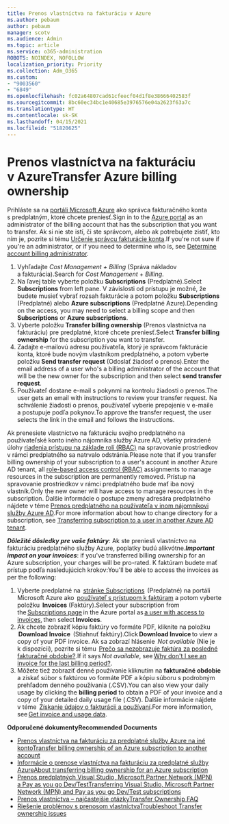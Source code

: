 ```yaml
---
title: Prenos vlastníctva na fakturáciu v Azure
ms.author: pebaum
author: pebaum
manager: scotv
ms.audience: Admin
ms.topic: article
ms.service: o365-administration
ROBOTS: NOINDEX, NOFOLLOW
localization_priority: Priority
ms.collection: Adm_O365
ms.custom:
- "9003560"
- "6849"
ms.openlocfilehash: fc02a64807cad61cfeecf04d1f8e38666402583f
ms.sourcegitcommit: 8bc60ec34bc1e40685e3976576e04a2623f63a7c
ms.translationtype: HT
ms.contentlocale: sk-SK
ms.lasthandoff: 04/15/2021
ms.locfileid: "51820625"
---
```

# <a name="transfer-azure-billing-ownership"></a><span data-ttu-id="5c5e6-102">Prenos vlastníctva na fakturáciu v Azure</span><span class="sxs-lookup"><span data-stu-id="5c5e6-102">Transfer Azure billing ownership</span></span>

<span data-ttu-id="5c5e6-103">Prihláste sa na [portáli Microsoft Azure](https://portal.azure.com/) ako správca fakturačného konta s predplatným, ktoré chcete preniesť.</span><span class="sxs-lookup"><span data-stu-id="5c5e6-103">Sign in to the [Azure portal](https://portal.azure.com/) as an administrator of the billing account that has the subscription that you want to transfer.</span></span> <span data-ttu-id="5c5e6-104">Ak si nie ste istí, či ste správcom, alebo ak potrebujete zistiť, kto ním je, pozrite si tému [Určenie správcu fakturácie konta](https://docs.microsoft.com/azure/cost-management-billing/understand/subscription-transfer#whoisaa).</span><span class="sxs-lookup"><span data-stu-id="5c5e6-104">If you're not sure if you're an administrator, or if you need to determine who is, see [Determine account billing administrator](https://docs.microsoft.com/azure/cost-management-billing/understand/subscription-transfer#whoisaa).</span></span>

1. <span data-ttu-id="5c5e6-105">Vyhľadajte _Cost Management + Billing_ (Správa nákladov a fakturácia).</span><span class="sxs-lookup"><span data-stu-id="5c5e6-105">Search for _Cost Management + Billing_.</span></span>
1. <span data-ttu-id="5c5e6-106">Na ľavej table vyberte položku **Subscriptions** (Predplatné).</span><span class="sxs-lookup"><span data-stu-id="5c5e6-106">Select **Subscriptions** from left pane.</span></span> <span data-ttu-id="5c5e6-107">V závislosti od prístupu je možné, že budete musieť vybrať rozsah fakturácie a potom položku **Subscriptions** (Predplatné) alebo **Azure subscriptions** (Predplatné Azure).</span><span class="sxs-lookup"><span data-stu-id="5c5e6-107">Depending on the access, you may need to select a billing scope and then **Subscriptions** or **Azure subscriptions**.</span></span>
1. <span data-ttu-id="5c5e6-108">Vyberte položku **Transfer billing ownership** (Prenos vlastníctva na fakturáciu) pre predplatné, ktoré chcete preniesť.</span><span class="sxs-lookup"><span data-stu-id="5c5e6-108">Select **Transfer billing ownership** for the subscription you want to transfer.</span></span>
1. <span data-ttu-id="5c5e6-109">Zadajte e-mailovú adresu používateľa, ktorý je správcom fakturácie konta, ktoré bude novým vlastníkom predplatného, a potom vyberte položku **Send transfer request** (Odoslať žiadosť o prenos).</span><span class="sxs-lookup"><span data-stu-id="5c5e6-109">Enter the email address of a user who's a billing administrator of the account that will be the new owner for the subscription and then select **send transfer request**.</span></span>
1. <span data-ttu-id="5c5e6-110">Používateľ dostane e-mail s pokynmi na kontrolu žiadosti o prenos.</span><span class="sxs-lookup"><span data-stu-id="5c5e6-110">The user gets an email with instructions to review your transfer request.</span></span> <span data-ttu-id="5c5e6-111">Na schválenie žiadosti o prenos, používateľ vyberie prepojenie v e-maile a postupuje podľa pokynov.</span><span class="sxs-lookup"><span data-stu-id="5c5e6-111">To approve the transfer request, the user selects the link in the email and follows the instructions.</span></span>

<span data-ttu-id="5c5e6-112">Ak prenesiete vlastníctvo na fakturáciu svojho predplatného na používateľské konto iného nájomníka služby Azure AD, všetky priradené úlohy [riadenia prístupu na základe rolí (RBAC)](https://docs.microsoft.com/azure/role-based-access-control/overview?WT.mc_id=Portal-Microsoft_Azure_Support) na spravovanie prostriedkov v rámci predplatného sa natrvalo odstránia.</span><span class="sxs-lookup"><span data-stu-id="5c5e6-112">Please note that if you transfer billing ownership of your subscription to a user's account in another Azure AD tenant, all [role-based access control (RBAC)](https://docs.microsoft.com/azure/role-based-access-control/overview?WT.mc_id=Portal-Microsoft_Azure_Support) assignments to manage resources in the subscription are permanently removed.</span></span> <span data-ttu-id="5c5e6-113">Prístup na spravovanie prostriedkov v rámci predplatného bude mať iba nový vlastník.</span><span class="sxs-lookup"><span data-stu-id="5c5e6-113">Only the new owner will have access to manage resources in the subscription.</span></span> <span data-ttu-id="5c5e6-114">Ďalšie informácie o postupe zmeny adresára predplatného nájdete v téme [Prenos predplatného na používateľa v inom nájomníkovi služby Azure AD](https://docs.microsoft.com/azure/active-directory/managed-identities-azure-resources/known-issues?WT.mc_id=Portal-Microsoft_Azure_Support).</span><span class="sxs-lookup"><span data-stu-id="5c5e6-114">For more information about how to change directory for a subscription, see [Transferring subscription to a user in another Azure AD tenant](https://docs.microsoft.com/azure/active-directory/managed-identities-azure-resources/known-issues?WT.mc_id=Portal-Microsoft_Azure_Support).</span></span>

<span data-ttu-id="5c5e6-115">_**Dôležité dôsledky pre vaše faktúry**_: Ak ste preniesli vlastníctvo na fakturáciu predplatného služby Azure, poplatky budú alikvótne.</span><span class="sxs-lookup"><span data-stu-id="5c5e6-115">_**Important impact on your invoices**_: if you've transferred billing ownership for an Azure subscription, your charges will be pro-rated.</span></span> <span data-ttu-id="5c5e6-116">K faktúram budete mať prístup podľa nasledujúcich krokov:</span><span class="sxs-lookup"><span data-stu-id="5c5e6-116">You'll be able to access the invoices as per the following:</span></span>  

1. <span data-ttu-id="5c5e6-117">Vyberte predplatné na  [stránke Subscriptions](https://portal.azure.com/#blade/Microsoft_Azure_Billing/SubscriptionsBlade)  (Predplatné) na portáli Microsoft Azure ako  [používateľ s prístupom k faktúram](https://docs.microsoft.com/azure/cost-management-billing/manage/manage-billing-access?WT.mc_id=Portal-Microsoft_Azure_Support) a potom vyberte položku  **Invoices** (Faktúry).</span><span class="sxs-lookup"><span data-stu-id="5c5e6-117">Select your subscription from the [Subscriptions page](https://portal.azure.com/#blade/Microsoft_Azure_Billing/SubscriptionsBlade) in the Azure portal as [a user with access to invoices](https://docs.microsoft.com/azure/cost-management-billing/manage/manage-billing-access?WT.mc_id=Portal-Microsoft_Azure_Support), then select **Invoices**.</span></span>
1. <span data-ttu-id="5c5e6-118">Ak chcete zobraziť kópiu faktúry vo formáte PDF, kliknite na položku  **Download Invoice**  (Stiahnuť faktúry).</span><span class="sxs-lookup"><span data-stu-id="5c5e6-118">Click **Download Invoice** to view a copy of your PDF invoice.</span></span> <span data-ttu-id="5c5e6-119">Ak sa zobrazí hlásenie  _Not available_ (Nie je k dispozícii), pozrite si tému  [Prečo sa nezobrazuje faktúra za posledné fakturačné obdobie?](https://docs.microsoft.com/azure/cost-management-billing/manage/download-azure-invoice-daily-usage-date?WT.mc_id=Portal-Microsoft_Azure_Support#noinvoice).</span><span class="sxs-lookup"><span data-stu-id="5c5e6-119">If it says _Not available_, see [Why don't I see an invoice for the last billing period?](https://docs.microsoft.com/azure/cost-management-billing/manage/download-azure-invoice-daily-usage-date?WT.mc_id=Portal-Microsoft_Azure_Support#noinvoice).</span></span>
1. <span data-ttu-id="5c5e6-120">Môžete tiež zobraziť denné používanie kliknutím na **fakturačné obdobie** a získať súbor s faktúrou vo formáte PDF a kópiu súboru s podrobným prehľadom denného používania (.CSV).</span><span class="sxs-lookup"><span data-stu-id="5c5e6-120">You can also view your daily usage by clicking the **billing period** to obtain a PDF of your invoice and a copy of your detailed daily usage file (.CSV).</span></span> <span data-ttu-id="5c5e6-121">Ďalšie informácie nájdete v téme  [Získanie údajov o fakturácii a používaní](https://docs.microsoft.com/azure/cost-management-billing/manage/download-azure-invoice-daily-usage-date?WT.mc_id=Portal-Microsoft_Azure_Support).</span><span class="sxs-lookup"><span data-stu-id="5c5e6-121">For more information, see [Get invoice and usage data](https://docs.microsoft.com/azure/cost-management-billing/manage/download-azure-invoice-daily-usage-date?WT.mc_id=Portal-Microsoft_Azure_Support).</span></span>

<span data-ttu-id="5c5e6-122">**Odporučené dokumenty**</span><span class="sxs-lookup"><span data-stu-id="5c5e6-122">**Recommended Documents**</span></span>

- [<span data-ttu-id="5c5e6-123">Prenos vlastníctva na fakturáciu za predplatné služby Azure na iné konto</span><span class="sxs-lookup"><span data-stu-id="5c5e6-123">Transfer billing ownership of an Azure subscription to another account</span></span>](https://docs.microsoft.com/azure/cost-management-billing/manage/billing-subscription-transfer)
- [<span data-ttu-id="5c5e6-124">Informácie o prenose vlastníctva na fakturáciu za predplatné služby Azure</span><span class="sxs-lookup"><span data-stu-id="5c5e6-124">About transferring billing ownership for an Azure subscription</span></span>](https://docs.microsoft.com//azure/cost-management-billing/understand/subscription-transfer)
- [<span data-ttu-id="5c5e6-125">Prenos predplatných Visual Studio, Microsoft Partner Network (MPN) a Pay as you go Dev/Test</span><span class="sxs-lookup"><span data-stu-id="5c5e6-125">Transferring Visual Studio, Microsoft Partner Network (MPN) and Pay as you go Dev/Test subscriptions</span></span>](https://docs.microsoft.com/azure/billing/billing-subscription-transfer?WT.mc_id=Portal-Microsoft_Azure_Support#transferring-visual-studio-microsoft-partner-network-mpn-and-pay-as-you-go-devtest-subscriptions)
- [<span data-ttu-id="5c5e6-126">Prenos vlastníctva – najčastejšie otázky</span><span class="sxs-lookup"><span data-stu-id="5c5e6-126">Transfer Ownership FAQ</span></span>](https://docs.microsoft.com/azure/billing/billing-subscription-transfer?WT.mc_id=Portal-Microsoft_Azure_Support#frequently-asked-questions-faq-for-senders)
- [<span data-ttu-id="5c5e6-127">Riešenie problémov s prenosom vlastníctva</span><span class="sxs-lookup"><span data-stu-id="5c5e6-127">Troubleshoot Transfer ownership issues</span></span>](https://docs.microsoft.com/azure/billing/billing-subscription-transfer?WT.mc_id=Portal-Microsoft_Azure_Support#troubleshooting)
